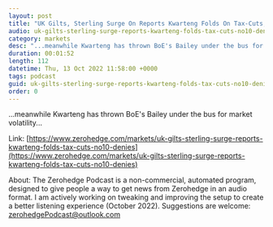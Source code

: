 ```yaml
---
layout: post
title: "UK Gilts, Sterling Surge On Reports Kwarteng Folds On Tax-Cuts; No.10 Denies"
audio: uk-gilts-sterling-surge-reports-kwarteng-folds-tax-cuts-no10-denies-0
category: markets
desc: "...meanwhile Kwarteng has thrown BoE's Bailey under the bus for market volatility..."
duration: 00:01:52
length: 112
datetime: Thu, 13 Oct 2022 11:58:00 +0000
tags: podcast
guid: uk-gilts-sterling-surge-reports-kwarteng-folds-tax-cuts-no10-denies-0
order: 0
---
```

...meanwhile Kwarteng has thrown BoE's Bailey under the bus for market volatility...

Link: [https://www.zerohedge.com/markets/uk-gilts-sterling-surge-reports-kwarteng-folds-tax-cuts-no10-denies](https://www.zerohedge.com/markets/uk-gilts-sterling-surge-reports-kwarteng-folds-tax-cuts-no10-denies)

About: The Zerohedge Podcast is a non-commercial, automated program, designed to give people a way to get news from Zerohedge in an audio format.  I am actively working on tweaking and improving the setup to create a better listening experience (October 2022).  Suggestions are welcome: [zerohedgePodcast@outlook.com](mailto:zerohedgePodcast@outlook.com)